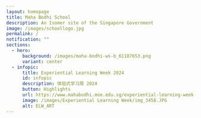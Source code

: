 ```yaml
---
layout: homepage
title: Maha Bodhi School
description: An Isomer site of the Singapore Government
image: /images/schoollogo.jpg
permalink: /
notification: ""
sections:
  - hero:
      background: /images/maha-bodhi-ws-b_61187653.png
      variant: center
  - infopic:
      title: Experiential Learning Week 2024
      id: infopic
      description: 体验式学习周 2024
      button: Highlights
      url: https://www.mahabodhi.moe.edu.sg/experiential-learning-week-2024/
      image: /images/Experiential Learning Week/img_3458.JPG
      alt: ELW_ART
---
```

